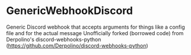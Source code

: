 # GenericWebhookDiscord
Generic Discord webhook that accepts arguments for things like a config file and for the actual message
Unofficially forked (borrowed code) from Derpolino's discord-webhooks-python (https://github.com/Derpolino/discord-webhooks-python)
 
